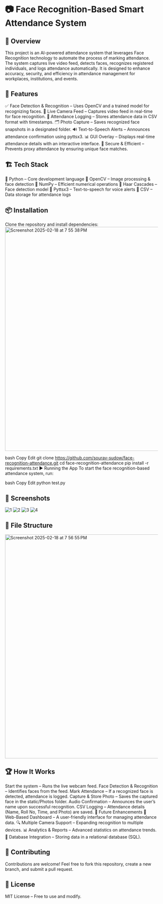 # 📷 Face Recognition-Based Smart Attendance System

## 🚀 Overview
This project is an AI-powered attendance system that leverages Face Recognition technology to automate the process of marking attendance. The system captures live video feed, detects faces, recognizes registered individuals, and logs attendance automatically. It is designed to enhance accuracy, security, and efficiency in attendance management for workplaces, institutions, and events.

## 🎯 Features
✅ Face Detection & Recognition – Uses OpenCV and a trained model for recognizing faces.
📸 Live Camera Feed – Captures video feed in real-time for face recognition.
📂 Attendance Logging – Stores attendance data in CSV format with timestamps.
🗂️ Photo Capture – Saves recognized face snapshots in a designated folder.
🔊 Text-to-Speech Alerts – Announces attendance confirmation using pyttsx3.
📊 GUI Overlay – Displays real-time attendance details with an interactive interface.
🔐 Secure & Efficient – Prevents proxy attendance by ensuring unique face matches.

## 🏗️ Tech Stack
🔹 Python – Core development language
🔹 OpenCV – Image processing & face detection
🔹 NumPy – Efficient numerical operations
🔹 Haar Cascades – Face detection model
🔹 Pyttsx3 – Text-to-speech for voice alerts
🔹 CSV – Data storage for attendance logs

## 📦 Installation
Clone the repository and install dependencies:
<img width="735" alt="Screenshot 2025-02-18 at 7 55 38 PM" src="https://github.com/user-attachments/assets/947ce85d-a1e6-409b-8847-60b583a05bd2" />

bash
Copy
Edit
git clone https://github.com/sourav-sudow/face-recognition-attendance.git
cd face-recognition-attendance
pip install -r requirements.txt
▶️ Running the App
To start the face recognition-based attendance system, run:

bash
Copy
Edit
python test.py

## 📸 Screenshots
![1](https://github.com/user-attachments/assets/32b3a866-792c-499d-9b38-dc9ff9bb2090)
![2](https://github.com/user-attachments/assets/3d0a79af-4f01-4bd4-a74c-899cb734f4bf)
![3](https://github.com/user-attachments/assets/c4663915-4e14-4844-acb2-7f38429b9eb5)
![4](https://github.com/user-attachments/assets/b1d767fc-5877-47aa-8627-e41d25eff43b)


## 📑 File Structure
<img width="735" alt="Screenshot 2025-02-18 at 7 56 55 PM" src="https://github.com/user-attachments/assets/0c47de3c-15fd-4d3a-9661-5646580c6071" />

## 🏆 How It Works
Start the system – Runs the live webcam feed.
Face Detection & Recognition – Identifies faces from the feed.
Mark Attendance – If a recognized face is detected, attendance is logged.
Capture & Store Photo – Saves the captured face in the static/Photos folder.
Audio Confirmation – Announces the user’s name upon successful recognition.
CSV Logging – Attendance details (Name, Roll No, Time, and Photo) are saved.
🚀 Future Enhancements
📌 Web-Based Dashboard – A user-friendly interface for managing attendance data.
🔍 Multiple Camera Support – Expanding recognition to multiple devices.
📊 Analytics & Reports – Advanced statistics on attendance trends.
🔐 Database Integration – Storing data in a relational database (SQL).

## 🤝 Contributing
Contributions are welcome! Feel free to fork this repository, create a new branch, and submit a pull request.

## 🔗 License
MIT License – Free to use and modify.

